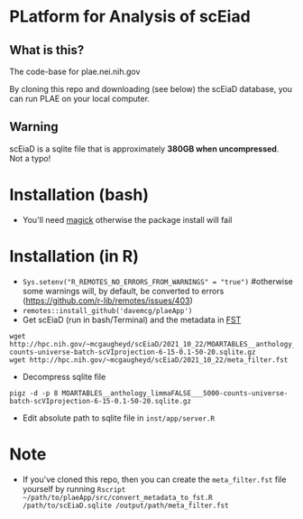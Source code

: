 # PLatform for Analysis of scEiad

## What is this?
The code-base for plae.nei.nih.gov

By cloning this repo and downloading (see below) the scEiaD database, you can run PLAE on your local computer.

## Warning
scEiaD is a sqlite file that is approximately **380GB when uncompressed**. Not a typo! 

# Installation (bash)

  - You'll need [magick](https://imagemagick.org/index.php) otherwise the package install will fail
  
# Installation (in R)
  - `Sys.setenv("R_REMOTES_NO_ERRORS_FROM_WARNINGS" = "true")` #otherwise some warnings will, by default, be converted to errors (https://github.com/r-lib/remotes/issues/403)
  - `remotes::install_github('davemcg/plaeApp')`
  -  Get scEiaD (run in bash/Terminal) and the metadata in [FST](https://www.fstpackage.org)

    wget http://hpc.nih.gov/~mcgaugheyd/scEiaD/2021_10_22/MOARTABLES__anthology_limmaFALSE___5000-counts-universe-batch-scVIprojection-6-15-0.1-50-20.sqlite.gz
    wget http://hpc.nih.gov/~mcgaugheyd/scEiaD/2021_10_22/meta_filter.fst
    
  -  Decompress sqlite file
  
    pigz -d -p 8 MOARTABLES__anthology_limmaFALSE___5000-counts-universe-batch-scVIprojection-6-15-0.1-50-20.sqlite.gz
  - Edit absolute path to sqlite file in `inst/app/server.R`

# Note
  - If you've cloned this repo, then you can create the `meta_filter.fst` file yourself by running `Rscript ~/path/to/plaeApp/src/convert_metadata_to_fst.R /path/to/scEiaD.sqlite /output/path/meta_filter.fst`
